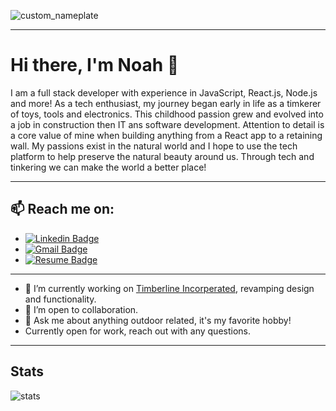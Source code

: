 ![custom_nameplate](https://user-images.githubusercontent.com/49107377/105106859-fbf7ec00-5a73-11eb-9cbb-8a24f896a1f0.png)

---

# Hi there, I'm Noah 👋

I am a full stack developer with experience in JavaScript, React.js, Node.js and more! As a tech enthusiast, my journey began early in life as a timkerer of toys, tools and electronics. This childhood passion grew and evolved into a job in construction then IT ans software development. Attention to detail is a core value of mine when building anything from a React app to a retaining wall. My passions exist in the natural world and I hope to use the tech platform to help preserve the natural beauty around us. Through tech and tinkering we can make the world a better place!

---

## 📫 Reach me on: 

  - [![Linkedin Badge](https://img.shields.io/badge/-bradybridges-blue?style=flat&logo=Linkedin&logoColor=white&link=https://www.linkedin.com/in/n-gibson/)](https://www.linkedin.com/in/n-gibson/)
  - [![Gmail Badge](https://img.shields.io/badge/-bradyjbridges-c14438?style=flat&logo=Gmail&logoColor=white&link=mailto:ngibson.dev@gmail.com)](mailto:ngibson.dev@gmail.com)
  - [![Resume Badge](https://img.shields.io/badge/-Resume-black?style=flat&logo=File&logoColor=white&link=https://github.com/N-Gibson/Timberline/files/5839135/NGibson-Resume.pdf)](https://github.com/N-Gibson/Timberline/files/5839135/NGibson-Resume.pdf)

---

  - 🔭 I’m currently working on [Timberline Incorperated](https://github.com/N-Gibson/Timberline), revamping design and functionality.
  - 👯 I’m open to collaboration.
  - 💬 Ask me about anything outdoor related, it's my favorite hobby! 
  - Currently open for work, reach out with any questions. 

---

## Stats

![stats](https://github-readme-stats.vercel.app/api?username=N-Gibson&&show_icons=true&title_color=ffffff&icon_color=bb2acf&text_color=daf7dc&bg_color=151515)
